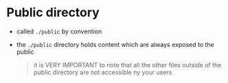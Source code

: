 # Public directory

- called `./public` by convention
- the `./public` directory holds content which are always exposed to the public

  > it is VERY IMPORTANT to note that all the other files outside of the public directory are not accessible ny your users
